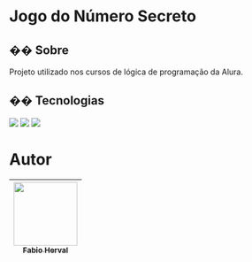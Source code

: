 <h1>Jogo do Número Secreto</h1>

<h2>�� Sobre</h2>
<p>Projeto utilizado nos cursos de lógica de programação da Alura.</p>

## �� Tecnologias
<div>
  <img src="https://img.shields.io/badge/HTML-239120?style=for-the-badge&logo=html5&logoColor=white">
  <img src="https://img.shields.io/badge/CSS-239120?&style=for-the-badge&logo=css3&logoColor=white">
  <img src="https://img.shields.io/badge/JavaScript-F7DF1E?style=for-the-badge&logo=javascript&logoColor=black">
</div>

# Autor

| [<img loading="lazy" src="https://avatars.githubusercontent.com/u/7887533?v=4" width=115><br><sub>Fabio Herval</sub>](https://github.com/fabioherval) |
| :---: |

